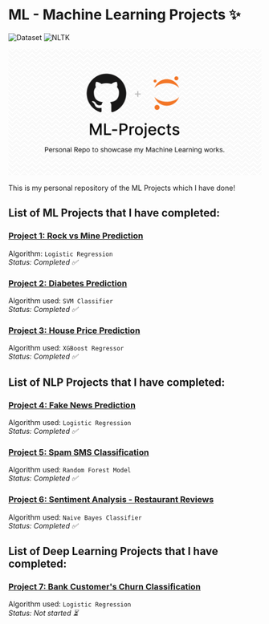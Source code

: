 # ML - Machine Learning Projects ✨

![Dataset](https://img.shields.io/badge/Dataset-Kaggle-blue.svg) ![NLTK](https://img.shields.io/badge/Library-sklearn-orange.svg)

![ML](/banner_image.png)


This is my personal repository of the ML Projects which I have done!

## List of ML Projects that I have completed:

### [Project 1: Rock vs Mine Prediction](https://github.com/aman-chhetri/ML-Projects/tree/main/Project%201%20-%20Rock%20vs%20Mine%20Prediction "Project 1: Rock vs Mine Prediction")

Algorithm: `Logistic Regression`<br>
_Status: Completed ✅_

### [Project 2: Diabetes Prediction](https://github.com/aman-chhetri/ML-Projects/tree/main/Project%202%20-%20Diabetes%20Prediction "Project 2: Diabetes Prediction")

Algorithm used: `SVM Classifier`<br>
_Status: Completed ✅_

### [Project 3: House Price Prediction](https://github.com/aman-chhetri/ML-Projects/tree/main/Project%203%20-%20House%20Price%20Prediction "Project 3: House Price Prediction")  

Algorithm used: `XGBoost Regressor`<br>
_Status: Completed ✅_


## List of NLP Projects that I have completed:

### [Project 4: Fake News Prediction](https://github.com/aman-chhetri/ML-Projects/tree/main/Project%204%20-%20Fake%20News%20Prediction "Project 4: Fake News Prediction") 
     
Algorithm used: `Logistic Regression`<br>
_Status: Completed ✅_

### [Project 5: Spam SMS Classification](https://github.com/aman-chhetri/ML-Projects/tree/main/Project%205%20-%20Spam%20SMS%20Classification "Project 5 - Spam SMS Classification") 
     
Algorithm used: `Random Forest Model`<br>
_Status: Completed ✅_

### [Project 6: Sentiment Analysis - Restaurant Reviews](https://github.com/aman-chhetri/ML-Projects/tree/main/Project%206%20-%20Sentiment%20Analysis%20of%20Restaurant%20Reviews "Project 6: Sentiment Analysis - Restaurant Reviews") 
     
Algorithm used: `Naive Bayes Classifier`<br>
_Status: Completed ✅_


## List of Deep Learning Projects that I have completed:

### [Project 7: Bank Customer's Churn Classification](https://github.com/aman-chhetri/ML-Projects/tree/main/Project%204%20-%20Fake%20News%20Prediction "Project 4: Fake News Prediction") 
     
Algorithm used: `Logistic Regression`<br>
_Status: Not started ⏳_